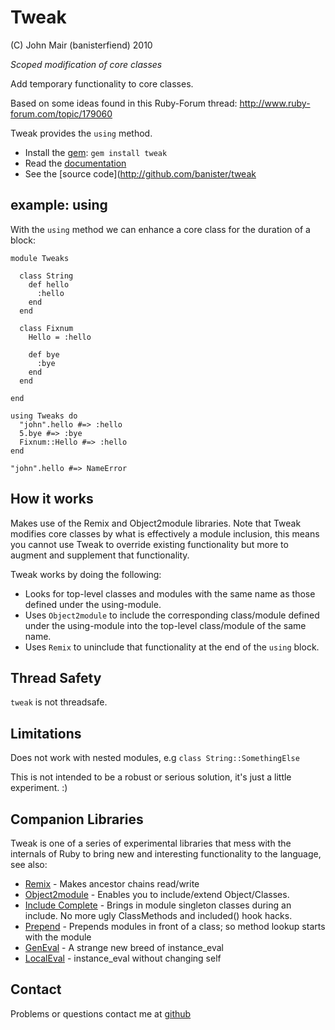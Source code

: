 Tweak
=============

(C) John Mair (banisterfiend) 2010

_Scoped modification of core classes_

Add temporary functionality to core classes.

Based on some ideas found in this Ruby-Forum thread: http://www.ruby-forum.com/topic/179060

Tweak provides the `using` method.

* Install the [gem](https://rubygems.org/gems/tweak): `gem install tweak`
* Read the [documentation](http://rdoc.info/github/banister/tweak/master/file/README.markdown)
* See the [source code](http://github.com/banister/tweak

example: using
--------------------------

With the `using` method we can enhance a core class for the duration
of a block:

    module Tweaks
      
      class String
        def hello
          :hello
        end
      end

      class Fixnum
        Hello = :hello
        
        def bye
          :bye
        end
      end
      
    end

    using Tweaks do
      "john".hello #=> :hello
      5.bye #=> :bye
      Fixnum::Hello #=> :hello
    end

    "john".hello #=> NameError
    
How it works
--------------

Makes use of the Remix and Object2module libraries. Note that Tweak
modifies core classes by what is effectively a module inclusion, this
means you cannot use Tweak to override existing functionality but
more to augment and supplement that functionality.

Tweak works by doing the following: 

* Looks for top-level classes and modules with the same name as those
defined under the using-module.
* Uses `Object2module` to include the corresponding class/module
defined under the using-module into the top-level class/module of the
same name.
* Uses `Remix` to uninclude that functionality at the end of the `using` block.

Thread Safety
--------------

`tweak` is not threadsafe.

Limitations
-----------

Does not work with nested modules, e.g `class String::SomethingElse`

This is not intended to be a robust or serious solution, it's just a
little experiment. :)

Companion Libraries
--------------------

Tweak is one of a series of experimental libraries that mess with
the internals of Ruby to bring new and interesting functionality to
the language, see also:

* [Remix](http://github.com/banister/remix) - Makes ancestor chains read/write
* [Object2module](http://github.com/banister/object2module) - Enables you to include/extend Object/Classes.
* [Include Complete](http://github.com/banister/include_complete) - Brings in
  module singleton classes during an include. No more ugly ClassMethods and included() hook hacks.
* [Prepend](http://github.com/banister/prepend) - Prepends modules in front of a class; so method lookup starts with the module
* [GenEval](http://github.com/banister/gen_eval) - A strange new breed of instance_eval
* [LocalEval](http://github.com/banister/local_eval) - instance_eval without changing self

Contact
-------

Problems or questions contact me at [github](http://github.com/banister)



